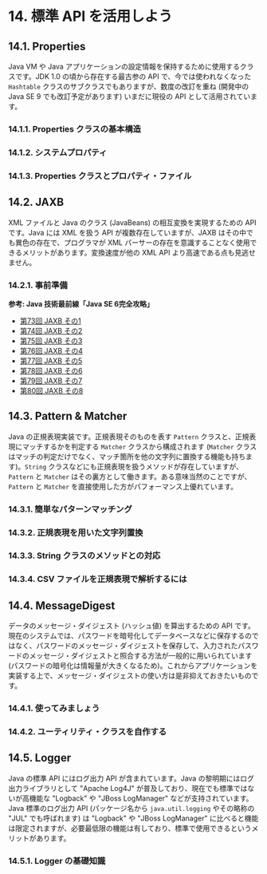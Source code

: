 # 14. 標準 API を活用しよう

## 14.1. Properties

Java VM や Java アプリケーションの設定情報を保持するために使用するクラスです。JDK 1.0 の頃から存在する最古参の API で、今では使われなくなった `Hashtable` クラスのサブクラスでもありますが、数度の改訂を重ね (開発中の Java SE 9 でも改訂予定があります) いまだに現役の API として活用されています。

### 14.1.1. Properties クラスの基本構造


### 14.1.2. システムプロパティ


### 14.1.3. Properties クラスとプロパティ・ファイル


## 14.2. JAXB

XML ファイルと Java のクラス (JavaBeans) の相互変換を実現するための API です。Java には XML を扱う API が複数存在していますが、JAXB はその中でも異色の存在で、プログラマが XML パーサーの存在を意識することなく使用できるメリットがあります。変換速度が他の XML API より高速である点も見逃せません。

### 14.2.1. 事前準備


**参考: Java 技術最前線「Java SE 6完全攻略」**

- [第73回 JAXB その1](http://itpro.nikkeibp.co.jp/article/COLUMN/20080530/305406/)
- [第74回 JAXB その2](http://itpro.nikkeibp.co.jp/article/COLUMN/20080606/306845/)
- [第75回 JAXB その3](http://itpro.nikkeibp.co.jp/article/COLUMN/20080613/307995/)
- [第76回 JAXB その4](http://itpro.nikkeibp.co.jp/article/COLUMN/20080620/308966/)
- [第77回 JAXB その5](http://itpro.nikkeibp.co.jp/article/COLUMN/20080627/309642/)
- [第78回 JAXB その6](http://itpro.nikkeibp.co.jp/article/COLUMN/20080704/310147/)
- [第79回 JAXB その7](http://itpro.nikkeibp.co.jp/article/COLUMN/20080711/310608/)
- [第80回 JAXB その8](http://itpro.nikkeibp.co.jp/article/COLUMN/20080711/310608/)

## 14.3. Pattern & Matcher

Java の正規表現実装です。正規表現そのものを表す `Pattern` クラスと、正規表現にマッチするかを判定する `Matcher` クラスから構成されます (`Matcher` クラスはマッチの判定だけでなく、マッチ箇所を他の文字列に置換する機能も持ちます)。`String` クラスなどにも正規表現を扱うメソッドが存在していますが、`Pattern` と `Matcher` はその裏方として働きます。ある意味当然のことですが、`Pattern` と `Matcher` を直接使用した方がパフォーマンス上優れています。

### 14.3.1. 簡単なパターンマッチング


### 14.3.2. 正規表現を用いた文字列置換


### 14.3.3. String クラスのメソッドとの対応


### 14.3.4. CSV ファイルを正規表現で解析するには


## 14.4. MessageDigest

データのメッセージ・ダイジェスト (ハッシュ値) を算出するための API です。現在のシステムでは、パスワードを暗号化してデータベースなどに保存するのではなく、パスワードのメッセージ・ダイジェストを保存して、入力されたパスワードのメッセージ・ダイジェストと照合する方法が一般的に用いられています (パスワードの暗号化は情報量が大きくなるため)。これからアプリケーションを実装する上で、メッセージ・ダイジェストの使い方は是非抑えておきたいものです。

### 14.4.1. 使ってみましょう


### 14.4.2. ユーティリティ・クラスを自作する


## 14.5. Logger

Java の標準 API にはログ出力 API が含まれています。Java の黎明期にはログ出力ライブラリとして "Apache Log4J" が普及しており、現在でも標準ではないが高機能な "Logback" や "JBoss LogManager" などが支持されています。Java 標準のログ出力 API (パッケージ名から `java.util.logging` やその略称の "JUL" でも呼ばれます) は "Logback" や "JBoss LogManager" に比べると機能は限定されますが、必要最低限の機能は有しており、標準で使用できるというメリットがあります。

### 14.5.1. Logger の基礎知識

